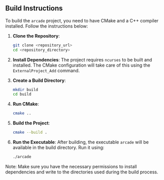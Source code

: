## Build Instructions

To build the `arcade` project, you need to have CMake and a C++ compiler installed. Follow the instructions below:

1. **Clone the Repository**: 
   ```bash
   git clone <repository_url>
   cd <repository_directory>
   ```

2. **Install Dependencies**: 
   The project requires `ncurses` to be built and installed. The CMake configuration will take care of this using the `ExternalProject_Add` command.

3. **Create a Build Directory**: 
   ```bash
   mkdir build
   cd build
   ```

4. **Run CMake**:
   ```bash
   cmake ..
   ```

5. **Build the Project**:
   ```bash
   cmake --build .
   ```

6. **Run the Executable**:
   After building, the executable `arcade` will be available in the build directory. Run it using:
   ```bash
   ./arcade
   ```

Note: Make sure you have the necessary permissions to install dependencies and write to the directories used during the build process.
